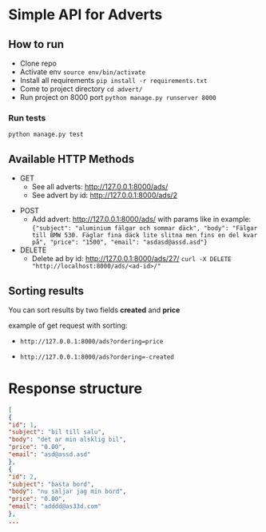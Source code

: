 # Simple API for Adverts

## How to run
- Clone repo 
- Activate env ``` source env/bin/activate ```
- Install all requirements ``` pip install -r requirements.txt ```
- Come to project directory ``` cd advert/ ```
- Run project on 8000 port ``` python manage.py runserver 8000 ```

### Run tests 
``` python manage.py test ```

## Available HTTP Methods

* GET 
  * See all adverts: http://127.0.0.1:8000/ads/
  * See advert by id: http://127.0.0.1:8000/ads/2
- POST
  * Add advert: http://127.0.0.1:8000/ads/ with params like in example: ``` {"subject": "aluminium fälgar och sommar däck",
"body": "Fälgar till BMW 530. Fäglar fina däck lite slitna men fins en del kvar på",
"price": "1500",
"email": "asdasd@assd.asd"} ```
- DELETE 
  * Delete ad by id: http://127.0.0.1:8000/ads/27/ ` curl -X DELETE "http://localhost:8000/ads/<ad-id>/" `

## Sorting results
You can sort results by two fields **created** and **price**

example of get request with sorting: 
- ``` http://127.0.0.1:8000/ads?ordering=price ```


- ``` http://127.0.0.1:8000/ads?ordering=-created ```

# Response structure
```json
[
{
"id": 1,
"subject": "bil till salu",
"body": "det ar min alsklig bil",
"price": "0.00",
"email": "asd@assd.asd"
},
{
"id": 2,
"subject": "basta bord",
"body": "nu saljar jag min bord",
"price": "0.00",
"email": "adddd@as33d.com"
},
...
```